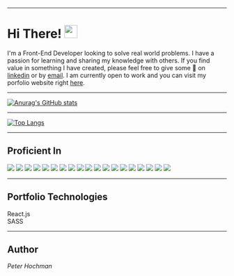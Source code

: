 <hr />

# Hi There! <img src="https://raw.githubusercontent.com/MartinHeinz/MartinHeinz/master/wave.gif" width="30px">

I'm a Front-End Developer looking to solve real world problems. I have a passion for learning and sharing my knowledge with others. If you find value in something I have created, please feel free to give some :yellow_heart: on <a href="https://www.linkedin.com/in/peter-hochman/" target="_blank">linkedin</a> or by <a href="mailto:peter.hochman.dev@gmail.com?">email</a>. I am currently open to work and you can visit my porfolio website right [here].

[2]: https://www.linkedin.com/in/peter-hochman/
[here]: https://petersportfolio.netlify.app/

<hr />

[![Anurag's GitHub stats](https://github-readme-stats.vercel.app/api?username=pjhochman&hide=prs&show_icons=true&theme=vue
)](https://github.com/anuraghazra/github-readme-stats)

<hr />

[![Top Langs](https://github-readme-stats.vercel.app/api/top-langs/?username=pjhochman&theme=vue&layout=compact)](https://github.com/anuraghazra/github-readme-stats)

<hr />

## Proficient In

![](https://img.shields.io/badge/Languages-Javascript-informational?style=flat&logo=<LOGO_NAME>&logoColor=white&color=2bbc8a)
![](https://img.shields.io/badge/Frameworks-React.js-informational?style=flat&logo=<LOGO_NAME>&logoColor=white&color=2bbc8a)
![](https://img.shields.io/badge/Frameworks-A-frame-informational?style=flat&logo=<LOGO_NAME>&logoColor=white&color=2bbc8a)
![](https://img.shields.io/badge/Frameworks-Express.js-informational?style=flat&logo=<LOGO_NAME>&logoColor=white&color=2bbc8a)
![](https://img.shields.io/badge/Technologies-HTML-informational?style=flat&logo=<LOGO_NAME>&logoColor=white&color=2bbc8a)
![](https://img.shields.io/badge/Technologies-CSS-informational?style=flat&logo=<LOGO_NAME>&logoColor=white&color=2bbc8a)
![](https://img.shields.io/badge/Technologies-SASS-informational?style=flat&logo=<LOGO_NAME>&logoColor=white&color=2bbc8a)
![](https://img.shields.io/badge/Backend-Node.js-informational?style=flat&logo=<LOGO_NAME>&logoColor=white&color=2bbc8a)
![](https://img.shields.io/badge/Technologies-REST&nbsp;API-informational?style=flat&logo=<LOGO_NAME>&logoColor=white&color=2bbc8a)
![](https://img.shields.io/badge/Technologies-Postman-informational?style=flat&logo=<LOGO_NAME>&logoColor=white&color=2bbc8a)
![](https://img.shields.io/badge/Database-MongoDB-informational?style=flat&logo=<LOGO_NAME>&logoColor=white&color=2bbc8a)
![](https://img.shields.io/badge/Cloud-AWS-informational?style=flat&logo=<LOGO_NAME>&logoColor=white&color=2bbc8a)
![](https://img.shields.io/badge/Testing-Cypress-informational?style=flat&logo=<LOGO_NAME>&logoColor=white&color=2bbc8a)
![](https://img.shields.io/badge/Deployment-Netlify-informational?style=flat&logo=<LOGO_NAME>&logoColor=white&color=2bbc8a)
![](https://img.shields.io/badge/Deployment-Heroku-informational?style=flat&logo=<LOGO_NAME>&logoColor=white&color=2bbc8a)
![](https://img.shields.io/badge/Design-Zeplin-informational?style=flat&logo=<LOGO_NAME>&logoColor=white&color=2bbc8a)
![](https://img.shields.io/badge/Agile&nbsp;Work-Jira-informational?style=flat&logo=<LOGO_NAME>&logoColor=white&color=2bbc8a)
![](https://img.shields.io/badge/Other-SPA-informational?style=flat&logo=<LOGO_NAME>&logoColor=white&color=2bbc8a)
![](https://img.shields.io/badge/Other-PWA-informational?style=flat&logo=<LOGO_NAME>&logoColor=white&color=2bbc8a)

<hr />

## Portfolio Technologies

React.js<br>
SASS

<hr />

## Author

_Peter Hochman_
